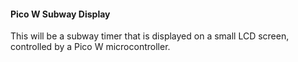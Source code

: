 #### Pico W Subway Display
This will be a subway timer that is displayed on a small LCD screen, controlled by a Pico W microcontroller.